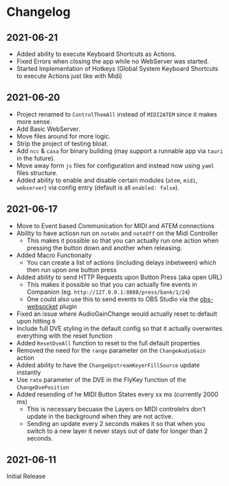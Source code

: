 # Changelog

## 2021-06-21

- Added ability to execute Keyboard Shortcuts as Actions.
- Fixed Errors when closing the app while no WebServer was started.
- Started Implementation of Hotkeys (Global System Keyboard Shortcuts to execute Actions just like with Midi)

## 2021-06-20

- Project renamed to `ControlThemAll` instead of `MIDI2ATEM` since it makes more sense.
- Add Basic WebServer.
- Move files around for more logic.
- Strip the project of testing bloat.
- Add `ncc` & `caxa` for binary building (may support a runnable app via `tauri` in the future).
- Move away form `js` files for configuration and instead now using `yaml` files structure.
- Added ability to enable and disable certain modules (`atem`, `midi`, `webserver`) via config entry (default is all `enabled: false`).


## 2021-06-17

- Move to Event based Communication for MIDI and ATEM connections
- Ability to have actiosn run on `noteOn` and `noteOff` on the Midi Controller
  + This makes it possible so that you can actually run one action when pressing the button down and another when releasing.
- Added Macro Functionaity
  + You can create a list of actions (including delays inbetween) which then run upon one button press
- Added ability to send HTTP Requests upon Button Press (aka open URL)
  + This makes it possible so that you can actually fire events in Companion (eg. `http://127.0.0.1:8888/press/bank/1/24`)
  + One could also use this to send events to OBS Studio via the [obs-websocket](https://obsproject.com/forum/resources/obs-websocket-remote-control-obs-studio-from-websockets.466/) plugin
- Fixed an issue where AudioGainChange would actually reset to default upon hitting `0`
- Include full DVE styling in the default config so that it actually overwrites everything with the reset function
- Added `ResetDveAll` function to reset to the full default properties
- Removed the need for the `range` parameter on the `ChangeAudioGain` action
- Added ability to have the `ChangeUpstreamKeyerFillSource` update instantly
- Use `rate` parameter of the DVE in the FlyKey function of the `ChangeDvePosition`
- Added resending of he MIDI Button States every xx ms (currently 2000 ms)
  + This is necessary becuase the Layers on MIDI controlelrs don't update in the background when they are not active.
  + Sending an update every 2 seconds makes it so that when you switch to a new layer it never stays out of date for longer than 2 seconds.

## 2021-06-11

Initial Release
